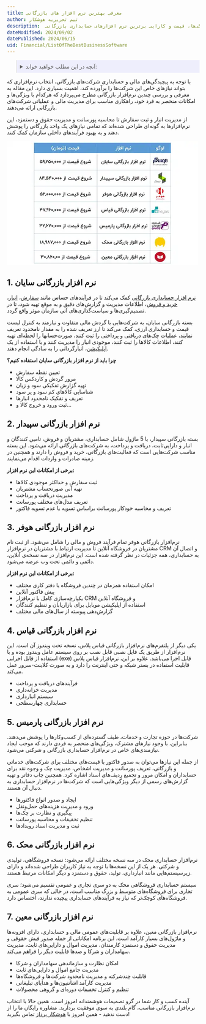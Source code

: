 ```yaml
---
title: معرفی بهترین نرم افزار های بازرگانی
author: تیم تحریریه هوشکار
description:  جامع‌ترین راهنمای انتخاب بهترین نرم افزارهای کاربردی بازرگانی برای کسب و کارهای ایرانی. مقایسه ویژگی‌ها، قیمت و کارایی برترین نرم افزارهای حسابداری بازرگانی
dateModified: 2024/09/02
datePublished: 2024/06/15
uid: Financial/ListOfTheBestBusinessSoftware
---
```


<blockquote style="background-color:#eeeefc; padding:0.5rem">
<details>
  <summary>آنچه در این مطلب خواهید خواند:</summary>
    <li>نرم افزار بازرگانی سایان</li>
    <li>نرم افزار بازرگانی سپیدار</li>
    <li>نرم افزار بازرگانی هوفر</li>
    <li>نرم افزار بازرگانی قیاس</li>
    <li>نرم افزار بازرگانی پارمیس</li>
    <li>نرم افزار بازرگانی پیوست</li>
    <li>نرم افزار بازرگانی معین</li>
</details>
</blockquote>

با توجه به پیچیدگی‌های مالی و حسابداری شرکت‌های بازرگانی، انتخاب نرم‌افزاری که بتواند نیازهای خاص این شرکت‌ها را برآورده کند، اهمیت بسیاری دارد. این مقاله به معرفی و بررسی چندین نرم‌افزار بازرگانی مطرح می‌پردازد که هرکدام با ویژگی‌ها و امکانات منحصر به فرد خود، راهکاری مناسب برای مدیریت مالی و عملیاتی شرکت‌های بازرگانی ارائه می‌دهند.

 از مدیریت انبار و ثبت سفارش تا محاسبه پورسانت و مدیریت حقوق و دستمزد، این نرم‌افزارها به گونه‌ای طراحی شده‌اند که تمامی نیازهای یک واحد بازرگانی را پوشش دهند و به بهبود فرآیندهای داخلی سازمان کمک کنند.

![لیست بهترین نرم افزارهای حسابداری بازرگانی](./Images/ListOfTheBestBusinessSoftwareTable.webp)

## 1. نرم افزار بازرگانی سایان

<a href="https://www.hooshkar.com/Software/Sayan/Package/Commerce" target="_blank">نرم افزار حسابداری بازرگانی</a> کمک می‌کند تا در فرآیندهای حساس مانند <a href="https://www.hooshkar.com/Software/Sayan/Module/CustomerOrders" target="_blank">سفارش</a>، <a href="https://www.hooshkar.com/Software/Sayan/Module/Inventory" target="_blank">انبار</a>، <a href="https://www.hooshkar.com/Software/Sayan/Module/PurchaseAndSale" target="_blank">خرید و فروش</a>، اطلاعات مدیریت و گزارش‌های دقیق و به موقع تهیه شود، تا در تصمیم‌گیری‌ها و سیاست‌گذاری‌های آتی سازمان موثر واقع گردد. 

بسته بازرگانی سایان، به شرکت‌هایی با گردش مالی‌ متفاوت و نیازمند به کنترل لیست قیمت و حسابداری ارزی، کمک می‌کند تا ارز تعریف شده را به مقدار نامحدود تعریف نمایند، عملیات چک‌های دریافتی و پرداختی را ثبت کنند، صورت‌حسابها را لحظه‌ای تهیه کنند، اطلاعات کالاها را ثبت کنند، موجودی انبار را مدیریت کنند و با استفاده از یک <a href="https://www.hooshkar.com/Software/Sayan/Module/Application" target="_blank">اپلیکیشن</a>، انبارگردانی را به سادگی انجام دهند.

**چرا باید از نرم افزار بازرگانی سایان استفاده کنیم؟**

-	تعیین نقطه سفارش 
-	مرور گردش و کاردکس کالا 
-	تهیه گزارش تفکیکی سود و زیان
-	شناسایی کالاهای کم سود و پر سود 
-	تعریف و تفکیک نامحدود انبارها
-	ثبت ورود و خروج کالا و... 

## 2.	نرم افزار بازرگانی سپیدار

بسته بازرگانی سپیدار، با 5 ماژول شامل حسابداری، مشتریان و فروش، تامین کنندگان و انبار و دارایی‌ثابت، دریافت و پرداخت، به شرکت‌های بازرگانی ارائه می‌شود. این بسته مناسب شرکت‌هایی است که فعالیت‌های بازرگانی، خرید و فروش را دارند و همچنین در زمینه صادرات و واردات اقدام می‌نمایند.

**برخی از امکانات این نرم افزار:**

-	ثبت سفارش و حداکثر موجودی کالاها
-	تهیه آنی صورتحساب مشتریان
-	مدیریت دریافت و پرداخت
-	تعریف مدل‌های مختلف پورسانت
-	تعریف و محاسبه خودکار پورسانت براساس تسویه یا عدم تسویه فاکتور

## 3.	نرم افزار بازرگانی هوفر

نرم‌افزار بازرگانی هوفر تمام فرآیند فروش و مالی را شامل می‌شود. از ثبت نام مشتریان در فروشگاه آنلاین تا مدیریت ارتباط با مشتریان در نرم‌افزار CRM و اتصال آن به حسابداری، همه جزئیات در نظر گرفته شده است. این نرم‌افزار در سه نسخه‌ی آنلاین، دائمی و دائمی تحت وب عرضه می‌شود.

**برخی از امکانات این نرم افزار:**

-	امکان استفاده همزمان در چندین فروشگاه یا دفتر کاری مختلف
-	پیش فاکتور آنلاین
-	یکپارچه‌سازی کامل با نرم‌افزار CRM و فروشگاه آنلاین
-	استفاده از اپلیکیشن موبایل برای بازاریابان و تنظیم کنندگان
-	گزارش‌دهی پیوسته از سال‌های مالی مختلف

## 4. نرم افزار بازرگانی قیاس 
یکی دیگر از پلتفرم‌های نرم‌افزار بازرگانی قیاس پلاس، نسخه تحت ویندوز آن است. این نرم‌افزار از طریق یک فایل نصبی قابل نصب بر روی سیستم عامل ویندوز بوده و با استفاده از فایل اجرایی (exe) قابل اجرا می‌باشد. علاوه بر این، نرم‌افزار قیاس پلاس قابلیت استفاده در بستر شبکه و حتی اینترنت را دارد و به صورت کلاینت-سرور عمل می‌کند.

-	فرآیندهای دریافت و پرداخت
-	مدیریت خزانه‌داری
-	سیستم انبارداری
-	حسابداری چهارسطحی

## 5. نرم افزار بازرگانی پارمیس 
شرکت‌ها در حوزه تجارت و خدمات، طیف گسترده‌ای از کسب‌وکارها را پوشش می‌دهند. بنابراین، با وجود نیازهای مشترک، ویژگی‌های منحصر به فردی دارند که موجب ایجاد نیازمندی‌های خاص در نرم‌افزار حسابداری بازرگانی و شرکتی می‌شود. 

از جمله این نیازها می‌توان به صدور فاکتور با قیمت‌های مختلف برای شرکت‌های خدماتی و بازرگانی، تعریف پورسانت و مدیریت اشخاص، مدیریت چک و وجوه نقد برای حسابداران و امکان مرور و تجمیع ردیف‌های اسناد اشاره کرد. همچنین چاپ دفاتر و تهیه گزارش‌های رسمی از دیگر ویژگی‌هایی است که شرکت‌ها در نرم‌افزار حسابداری به دنبال آن هستند.

-	ایجاد و صدور انواع فاکتورها
-	ورود و مدیریت هزینه‌های حمل‌ونقل
-	پیگیری و نظارت بر چک‌ها
-	تنظیم تخفیفات و محاسبه پورسانت
-	ثبت و مدیریت اسناد رویدادها

## 6. نرم افزار بازرگانی محک

نرم‌افزار حسابداری محک در سه نسخه مختلف ارائه می‌شود: نسخه فروشگاهی، تولیدی و شرکتی. هر یک از این نسخه‌ها با توجه به نیاز کاربران طراحی شده‌اند و دارای زیرسیستم‌هایی مانند انبارداری، تولید، حقوق و دستمزد و دیگر امکانات مرتبط هستند.

 سیستم حسابداری فروشگاهی محک به دو سری تجاری و عمومی تقسیم می‌شود؛ سری تجاری برای فروشگاه‌های متوسط و بزرگ مناسب است، در حالی که سری عمومی به فروشگاه‌های کوچک‌تر که نیاز به فرآیندهای حسابداری پیچیده ندارند، اختصاص دارد.

## 7.	نرم افزار بازرگانی معین
نرم‌افزار بازرگانی معین، علاوه بر قابلیت‌های عمومی مالی و حسابداری، دارای افزونه‌ها و ماژول‌های بسیار کارآمد است. این برنامه امکاناتی از جمله صدور فیش حقوقی و مدیریت حقوق و دستمزد کارمندان، مدیریت اموال و دارایی‌های ثابت، مدیریت سهامداران و شرکا و صدها قابلیت دیگر را فراهم می‌کند.

-	امکان نظارت و سازماندهی سهامداران و شرکا
-	مدیریت جامع اموال و دارایی‌های ثابت
-	قابلیت چندشرکته و مدیریت نامحدود شرکت‌ها و فروشگاه‌ها
-	مدیریت کارآمد اشانتیون‌ها و هدایای تبلیغاتی
-	تنظیم و کنترل تخفیفات دوره‌ای و گروهی محصولات

آینده کسب و کار شما در گرو تصمیمات هوشمندانه امروز است. همین حالا با انتخاب نرم‌افزار بازرگانی مناسب، گام بلندی به سوی موفقیت بردارید. مشاوره رایگان ما را از دست ندهید - همین امروز با <a href="https://www.hooshkar.com" target="_blank">هوشکار پرداز</a> تماس بگیرید!